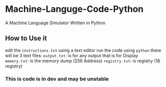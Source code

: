 # Machine-Languge-Code-Python
 A Machine Language Simulator Written in Python

## How to Use it
 edit the `instructions.txt` using a text editor
 run the code using `python`
 there will be 3 text files:
 `output.txt`: is for any output that is for Display
 `memory.txt`: is the memory dump (256 Address)
 `registry.txt`: is registry (16 registry)

### This is code is in dev and may be unstable